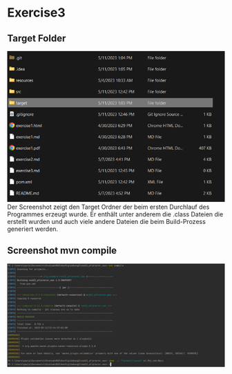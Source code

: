 # Exercise3
## Target Folder
![Image](/resources/images/ex3_1.png)
Der Screenshot zeigt den Target Ordner der beim ersten Durchlauf des Programmes erzeugt wurde.
Er enthält unter anderem die .class Dateien die erstellt wurden und auch viele andere Dateien die beim Build-Prozess generiert werden.

## Screenshot mvn compile
![Image](/resources/images/ex3_2.png)